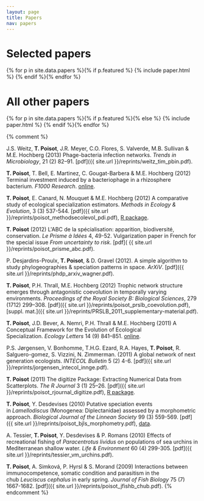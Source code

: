 ```yaml
---
layout: page
title: Papers
nav: papers
---
```


# Selected papers

{% for p in site.data.papers %}{% if p.featured %}
{% include paper.html %}
{% endif %}{% endfor %}

# All other papers

{% for p in site.data.papers %}{% if p.featured %}{% else %}
{% include paper.html %}
{% endif %}{% endfor %}


{% comment %}

J.S. Weitz, **T. Poisot**, J.R. Meyer, C.O. Flores, S. Valverde, M.B. Sullivan & M.E. Hochberg (2013) Phage-bacteria infection networks. *Trends in Microbiology*, 21 (2) 82–91. [pdf]({{ site.url }}/reprints/weitz_tim_pbin.pdf).

**T. Poisot**, T. Bell, E. Martinez, C. Gougat-Barbera & M.E. Hochberg (2012) Terminal investment induced by a bacteriophage in a rhizosphere bacterium. *F1000 Research*. [online](http://f1000research.com/articles/1-21/v2).  <i class="fa fa-unlock-alt"></i>

**T. Poisot**, E. Canard, N. Mouquet & M.E. Hochberg (2012) A comparative study of ecological specialization estimators. *Methods in Ecology & Evolution*, 3 (3) 537-544. [pdf]({{ site.url }}/reprints/poisot_methodsecolevol_pdi.pdf), [R package](https://r-forge.r-project.org/R/?group_id=593).

**T. Poisot** (2012) L'ABC de la spécialisation: apparition, biodiversité, conservation. *Le Prisme à Idées* 4, 49-52. Vulgarization paper in French for the special issue *From uncertainty to risk*. [pdf]( {{ site.url }}/reprints/poisot_prisme_abc.pdf).

P.&nbsp;Desjardins-Proulx, **T. Poisot**, & D. Gravel (2012). A simple algorithm to study phylogeographies & speciation patterns in space. *ArXiV*. [pdf]({{ site.url }}/reprints/phdp_arxiv_wagner.pdf). <i class="fa fa-unlock-alt"></i>

**T. Poisot**, P.H. Thrall, M.E. Hochberg (2012) Trophic network structure emerges through antagonistic coevolution in temporally varying environments. *Proceedings of the Royal Society B: Biological Sciences*, 279 (1712) 299–308. [pdf]({{ site.url }}/reprints/poisot_prslb_coevolution.pdf), [suppl. mat.]({{ site.url }}/reprints/PRSLB_2011_supplementary-material.pdf).

**T. Poisot**, J.D. Bever, A. Nemri, P.H. Thrall & M.E. Hochberg (2011) A Conceptual Framework for the Evolution of Ecological Specialization. *Ecology Letters* 14 (9) 841–851. [online](http://onlinelibrary.wiley.com/doi/10.1111/j.1461-0248.2011.01645.x/full). <i class="fa fa-unlock-alt"></i>

P.S. Jørgensen, V. Bonhomme, T.H.G. Ezard, R.A. Hayes, **T. Poisot**, R. Salguero-gomez, S. Vizzini, N. Zimmerman. (2011) A global network of next generation ecologists. *INTECOL Bulletin* 5 (2) 4-6. [pdf]({{ site.url }}/reprints/jorgensen_intecol_innge.pdf).

**T. Poisot** (2011) The digitize Package: Extracting Numerical Data from Scatterplots. *The R Journal* 3 (1) 25–26. [pdf]({{ site.url }}/reprints/poisot_rjournal_digitize.pdf), [R package](https://github.com/tpoisot/digitize). <i class="fa fa-unlock-alt"></i>

**T. Poisot**, Y. Desdevises (2010) Putative speciation events in *Lamellodiscus* (Monogenea: Diplectanidae) assessed by a morphometric approach. *Biological Journal of the Linnean Society* 99 (3) 559-569. [pdf]({{ site.url }}/reprints/poisot_bjls_morphometry.pdf), [data](http://figshare.com/articles/Morphometric_measurements_of_Lamellodiscus_haptoral_parts/97320).

A.&nbsp;Tessier, **T. Poisot**, Y. Desdevises & P. Romans (2010) Effects of recreational fishing of *Paracentrotus lividus* on populations of sea urchins in Mediterranean shallow water. *Life & Environment* 60 (4) 299-305. [pdf]({{ site.url }}/reprints/tessier_vm_urchins.pdf).

**T. Poisot**, A. Simková, P. Hyrsl & S. Morand (2009) Interactions between immunocompetence, somatic condition and parasitism in the chub *Leuciscus cephalus* in early spring. *Journal of Fish Biology* 75 (7) 1667-1682. [pdf]({{ site.url }}/reprints/poisot_jfishb_chub.pdf).
{% endcomment %}
